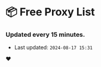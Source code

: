 # :package: Free Proxy List
### Updated every 15 minutes.

- Last updated: `2024-08-17 15:31`

:heart:
